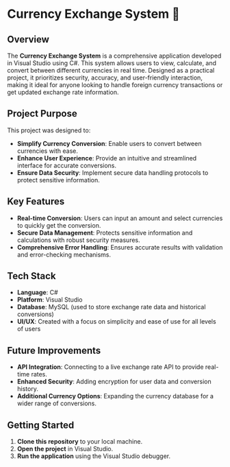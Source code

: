 # Currency Exchange System 💱

## Overview
The **Currency Exchange System** is a comprehensive application developed in Visual Studio using C#. This system allows users to view, calculate, and convert between different currencies in real time. Designed as a practical project, it prioritizes security, accuracy, and user-friendly interaction, making it ideal for anyone looking to handle foreign currency transactions or get updated exchange rate information.

## Project Purpose
This project was designed to:
- **Simplify Currency Conversion**: Enable users to convert between currencies with ease.
- **Enhance User Experience**: Provide an intuitive and streamlined interface for accurate conversions.
- **Ensure Data Security**: Implement secure data handling protocols to protect sensitive information.

## Key Features
- **Real-time Conversion**: Users can input an amount and select currencies to quickly get the conversion.
- **Secure Data Management**: Protects sensitive information and calculations with robust security measures.
- **Comprehensive Error Handling**: Ensures accurate results with validation and error-checking mechanisms.

## Tech Stack
- **Language**: C#
- **Platform**: Visual Studio
- **Database**: MySQL (used to store exchange rate data and historical conversions)
- **UI/UX**: Created with a focus on simplicity and ease of use for all levels of users

## Future Improvements
- **API Integration**: Connecting to a live exchange rate API to provide real-time rates.
- **Enhanced Security**: Adding encryption for user data and conversion history.
- **Additional Currency Options**: Expanding the currency database for a wider range of conversions.

## Getting Started
1. **Clone this repository** to your local machine.
2. **Open the project** in Visual Studio.
3. **Run the application** using the Visual Studio debugger.
